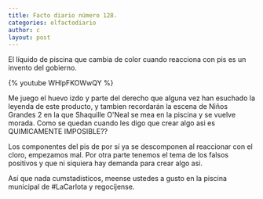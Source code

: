 ```yaml
---
title: Facto diario número 128.
categories: elfactodiario
author: c
layout: post
---
```

El líquido de piscina que cambia de color cuando reacciona con pis es un invento del gobierno.

{% youtube WHlpFKOWwQY %}

Me juego el huevo izdo y parte del derecho que alguna vez han esuchado la leyenda de este producto, y tambien recordarán la escena de Niños Grandes 2 en la que Shaquille O'Neal se mea en la piscina y se vuelve morada. Como se quedan cuando les digo que crear algo asi es QUIMICAMENTE IMPOSIBLE??

Los componentes del pis de por sí ya se descomponen al reaccionar con el cloro, empezamos mal. Por otra parte tenemos el tema de los falsos positivos y que ni siquiera hay demanda para crear algo asi.

Así que nada cumstadisticos, meense ustedes a gusto en la piscina municipal de #LaCarlota y regocíjense.

